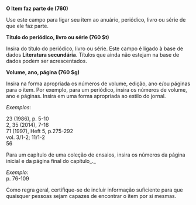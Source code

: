 **O Item faz parte de (760)** 

Use este campo para ligar seu item ao anuário, periódico, livro ou série de que ele faz parte.

**Título do periódico, livro ou série (760 $t)**

Insira do título do periódico, livro ou série. Este campo é ligado à base de dados **Literatura secundária**. Títulos que ainda não estejam na base de dados podem ser acrescentados.

**Volume, ano, página (760 $g)**

Insira na forma apropriada os números de volume, edição, ano e/ou páginas para o item. Por exemplo, para um periódico, insira os números de volume, ano e páginas. Insira em uma forma apropriada ao estilo do jornal.

_Exemplos_:

23 (1986), p. 5-10  
2, 35 (2014), 7-16  
71 (1997), Heft 5, p.275-292  
vol. 3/1-2; 11/1-2  
56

Para um capítulo de uma coleção de ensaios, insira os números da página inicial e da página final do capítulo_._

_Exemplo_:  
p. 76-109

Como regra geral, certifique-se de incluir informação suficiente para que quaisquer pessoas sejam capazes de encontrar o item por si mesmas.